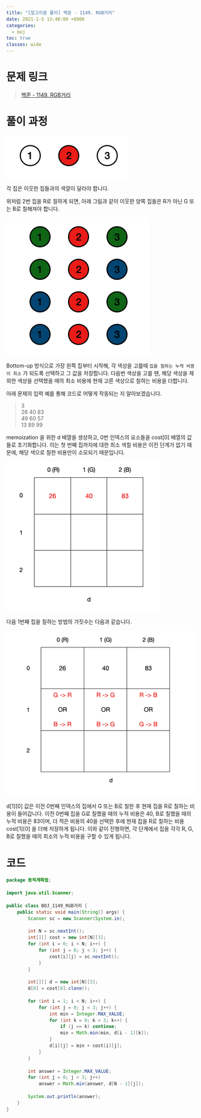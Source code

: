 ```yaml
---
title: "[알고리즘 풀이] 백준 - 1149. RGB거리"
date: 2021-1-5 13:48:00 +0900
categories:
  - boj
toc: true
classes: wide
---
```


# 문제 링크

> [백준 - 1149. RGB거리](https://www.acmicpc.net/problem/1149)

# 풀이 과정

![/assets/images/백준_1149_RGB거리1.png](/assets/images/백준_1149_RGB거리1.png)

각 집은 이웃한 집들과의 색깔이 달라야 합니다.

위처럼 2번 집을 R로 칠하게 되면, 아래 그림과 같이 이웃한 양쪽 집들은 R가 아닌 G 또는 B로 칠해져야 합니다.

![/assets/images/백준_1149_RGB거리2.png](/assets/images/백준_1149_RGB거리2.png)

Bottom-up 방식으로 가장 왼쪽 집부터 시작해, 각 색상을 고를때 `집을 칠하는 누적 비용이 최소` 가 되도록 선택하고 그 값을 저장합니다. 다음번 색상을 고를 땐, 해당 색상을 제외한 색상을 선택했을 때의 최소 비용에 현재 고른 색상으로 칠하는 비용을 더합니다.

아래 문제의 입력 예를 통해 코드로 어떻게 작동되는 지 알아보겠습니다.

> 3  
> 26 40 83  
> 49 60 57  
> 13 89 99

memoization 을 위한 d 배열을 생성하고, 0번 인덱스의 요소들을 cost[0] 배열의 값들로 초기화합니다. 이는 첫 번째 집까지에 대한 최소 색칠 비용은 이전 단계가 없기 때문에, 해당 색으로 칠한 비용만이 소모되기 때문입니다.

![/assets/images/백준_1149_RGB거리3.png](/assets/images/백준_1149_RGB거리3.png)

다음 1번째 집을 칠하는 방법의 가짓수는 다음과 같습니다.

![/assets/images/백준_1149_RGB거리4.png](/assets/images/백준_1149_RGB거리4.png)

d[1][0] 값은 이전 0번째 인덱스의 집에서 G 또는 B로 칠한 후 현재 집을 R로 칠하는 비용이 들어갑니다. 이전 0번째 집을 G로 칠했을 때의 누적 비용은 40, B로 칠했을 때의 누적 비용은 83이며, 더 적은 비용의 40을 선택한 후에 현재 집을 R로 칠하는 비용 cost[1][0] 을 더해 저장하게 됩니다. 이와 같이 진행하면, 각 단계에서 집을 각각 R, G, B로 칠했을 때의 최소의 누적 비용을 구할 수 있게 됩니다.

# 코드

```java
package 동적계획법;

import java.util.Scanner;

public class BOJ_1149_RGB거리 {
    public static void main(String[] args) {
        Scanner sc = new Scanner(System.in);

        int N = sc.nextInt();
        int[][] cost = new int[N][3];
        for (int i = 0; i < N; i++) {
            for (int j = 0; j < 3; j++) {
                cost[i][j] = sc.nextInt();
            }
        }

        int[][] d = new int[N][3];
        d[0] = cost[0].clone();

        for (int i = 1; i < N; i++) {
            for (int j = 0; j < 3; j++) {
                int min = Integer.MAX_VALUE;
                for (int k = 0; k < 3; k++) {
                    if (j == k) continue;
                    min = Math.min(min, d[i - 1][k]);
                }
                d[i][j] = min + cost[i][j];
            }
        }

        int answer = Integer.MAX_VALUE;
        for (int j = 0; j < 3; j++)
            answer = Math.min(answer, d[N - 1][j]);

        System.out.println(answer);
    }
}
```